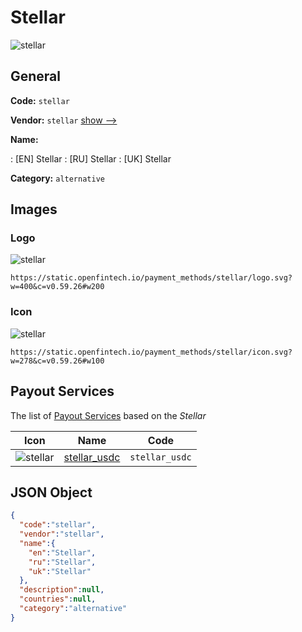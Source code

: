 
# Stellar 
![stellar](https://static.openfintech.io/payment_methods/stellar/logo.svg?w=400&c=v0.59.26#w200)  

## General 
**Code:** `stellar` 
 
**Vendor:** `stellar` [show -->](/vendors/stellar/) 
 
**Name:** 
 
:	[EN] Stellar 
:	[RU] Stellar 
:	[UK] Stellar 
 
**Category:** `alternative` 
 

## Images 

### Logo 
![stellar](https://static.openfintech.io/payment_methods/stellar/logo.svg?w=400&c=v0.59.26#w200)  

```
https://static.openfintech.io/payment_methods/stellar/logo.svg?w=400&c=v0.59.26#w200
```  

### Icon 
![stellar](https://static.openfintech.io/payment_methods/stellar/icon.svg?w=278&c=v0.59.26#w100)  

```
https://static.openfintech.io/payment_methods/stellar/icon.svg?w=278&c=v0.59.26#w100
```  

## Payout Services 
 
The list of [Payout Services](/payout-services/) based on the _Stellar_ 

|Icon|Name|Code| 
|:---:|:---:|:---:| 
|![stellar](https://static.openfintech.io/payout_methods/stellar/icon.svg?w=278&c=v0.59.26#w40) |[stellar_usdc](/payout-services/stellar_usdc/)|`stellar_usdc`| 
 

## JSON Object 

```json
{
  "code":"stellar",
  "vendor":"stellar",
  "name":{
    "en":"Stellar",
    "ru":"Stellar",
    "uk":"Stellar"
  },
  "description":null,
  "countries":null,
  "category":"alternative"
}
```  
